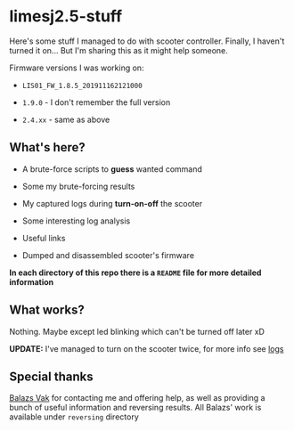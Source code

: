 # limesj2.5-stuff

Here's some stuff I managed to do with scooter controller. Finally, I haven't turned it on...
But I'm sharing this as it might help someone.

Firmware versions I was working on:

- `LIS01_FW_1.8.5_201911162121000`

- `1.9.0` - I don't remember the full version

- `2.4.xx` - same as above


## What's here?

- A brute-force scripts to **guess** wanted command

- Some my brute-forcing results

- My captured logs during **turn-on-off** the scooter

- Some interesting log analysis

- Useful links

- Dumped and disassembled scooter's firmware

**In each directory of this repo there is a `README` file for more detailed information**


## What works?

Nothing. Maybe except led blinking which can't be turned off later xD

**UPDATE:** I've managed to turn on the scooter twice, for more info see [logs](logs)

## Special thanks

[Balazs Vak](mailto:vakbalazs@gmail.com) for contacting me and offering help, as well as providing a bunch of useful information and reversing results. All Balazs' work is available under `reversing` directory

